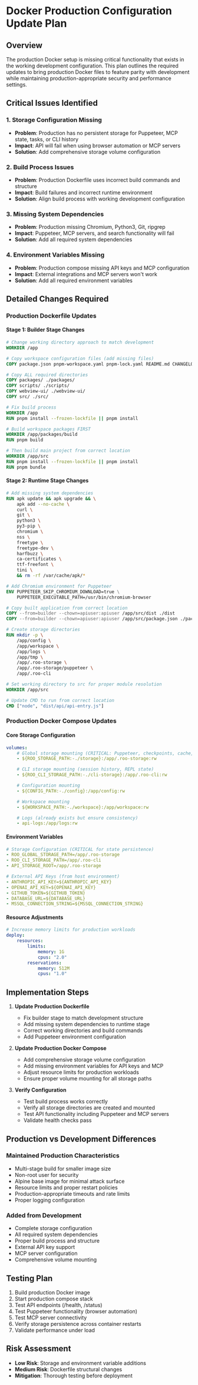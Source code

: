 # Docker Production Configuration Update Plan

## Overview

The production Docker setup is missing critical functionality that exists in the working development configuration. This plan outlines the required updates to bring production Docker files to feature parity with development while maintaining production-appropriate security and performance settings.

## Critical Issues Identified

### 1. Storage Configuration Missing

- **Problem**: Production has no persistent storage for Puppeteer, MCP state, tasks, or CLI history
- **Impact**: API will fail when using browser automation or MCP servers
- **Solution**: Add comprehensive storage volume configuration

### 2. Build Process Issues

- **Problem**: Production Dockerfile uses incorrect build commands and structure
- **Impact**: Build failures and incorrect runtime environment
- **Solution**: Align build process with working development configuration

### 3. Missing System Dependencies

- **Problem**: Production missing Chromium, Python3, Git, ripgrep
- **Impact**: Puppeteer, MCP servers, and search functionality will fail
- **Solution**: Add all required system dependencies

### 4. Environment Variables Missing

- **Problem**: Production compose missing API keys and MCP configuration
- **Impact**: External integrations and MCP servers won't work
- **Solution**: Add all required environment variables

## Detailed Changes Required

### Production Dockerfile Updates

#### Stage 1: Builder Stage Changes

```dockerfile
# Change working directory approach to match development
WORKDIR /app

# Copy workspace configuration files (add missing files)
COPY package.json pnpm-workspace.yaml pnpm-lock.yaml README.md CHANGELOG.md LICENSE ./

# Copy ALL required directories
COPY packages/ ./packages/
COPY scripts/ ./scripts/
COPY webview-ui/ ./webview-ui/
COPY src/ ./src/

# Fix build process
WORKDIR /app
RUN pnpm install --frozen-lockfile || pnpm install

# Build workspace packages FIRST
WORKDIR /app/packages/build
RUN pnpm build

# Then build main project from correct location
WORKDIR /app/src
RUN pnpm install --frozen-lockfile || pnpm install
RUN pnpm bundle
```

#### Stage 2: Runtime Stage Changes

```dockerfile
# Add missing system dependencies
RUN apk update && apk upgrade && \
    apk add --no-cache \
    curl \
    git \
    python3 \
    py3-pip \
    chromium \
    nss \
    freetype \
    freetype-dev \
    harfbuzz \
    ca-certificates \
    ttf-freefont \
    tini \
    && rm -rf /var/cache/apk/*

# Add Chromium environment for Puppeteer
ENV PUPPETEER_SKIP_CHROMIUM_DOWNLOAD=true \
    PUPPETEER_EXECUTABLE_PATH=/usr/bin/chromium-browser

# Copy built application from correct location
COPY --from=builder --chown=apiuser:apiuser /app/src/dist ./dist
COPY --from=builder --chown=apiuser:apiuser /app/src/package.json ./package.json

# Create storage directories
RUN mkdir -p \
    /app/config \
    /app/workspace \
    /app/logs \
    /app/tmp \
    /app/.roo-storage \
    /app/.roo-storage/puppeteer \
    /app/.roo-cli

# Set working directory to src for proper module resolution
WORKDIR /app/src

# Update CMD to run from correct location
CMD ["node", "dist/api/api-entry.js"]
```

### Production Docker Compose Updates

#### Core Storage Configuration

```yaml
volumes:
    # Global storage mounting (CRITICAL: Puppeteer, checkpoints, cache, MCP state)
    - ${ROO_STORAGE_PATH:-./storage}:/app/.roo-storage:rw

    # CLI storage mounting (session history, REPL state)
    - ${ROO_CLI_STORAGE_PATH:-./cli-storage}:/app/.roo-cli:rw

    # Configuration mounting
    - ${CONFIG_PATH:-./config}:/app/config:rw

    # Workspace mounting
    - ${WORKSPACE_PATH:-./workspace}:/app/workspace:rw

    # Logs (already exists but ensure consistency)
    - api-logs:/app/logs:rw
```

#### Environment Variables

```yaml
# Storage Configuration (CRITICAL for state persistence)
- ROO_GLOBAL_STORAGE_PATH=/app/.roo-storage
- ROO_CLI_STORAGE_PATH=/app/.roo-cli
- API_STORAGE_ROOT=/app/.roo-storage

# External API Keys (from host environment)
- ANTHROPIC_API_KEY=${ANTHROPIC_API_KEY}
- OPENAI_API_KEY=${OPENAI_API_KEY}
- GITHUB_TOKEN=${GITHUB_TOKEN}
- DATABASE_URL=${DATABASE_URL}
- MSSQL_CONNECTION_STRING=${MSSQL_CONNECTION_STRING}
```

#### Resource Adjustments

```yaml
# Increase memory limits for production workloads
deploy:
    resources:
        limits:
            memory: 1G
            cpus: "2.0"
        reservations:
            memory: 512M
            cpus: "1.0"
```

## Implementation Steps

1. **Update Production Dockerfile**

    - Fix builder stage to match development structure
    - Add missing system dependencies to runtime stage
    - Correct working directories and build commands
    - Add Puppeteer environment configuration

2. **Update Production Docker Compose**

    - Add comprehensive storage volume configuration
    - Add missing environment variables for API keys and MCP
    - Adjust resource limits for production workloads
    - Ensure proper volume mounting for all storage paths

3. **Verify Configuration**
    - Test build process works correctly
    - Verify all storage directories are created and mounted
    - Test API functionality including Puppeteer and MCP servers
    - Validate health checks pass

## Production vs Development Differences

### Maintained Production Characteristics

- Multi-stage build for smaller image size
- Non-root user for security
- Alpine base image for minimal attack surface
- Resource limits and proper restart policies
- Production-appropriate timeouts and rate limits
- Proper logging configuration

### Added from Development

- Complete storage configuration
- All required system dependencies
- Proper build process and structure
- External API key support
- MCP server configuration
- Comprehensive volume mounting

## Testing Plan

1. Build production Docker image
2. Start production compose stack
3. Test API endpoints (/health, /status)
4. Test Puppeteer functionality (browser automation)
5. Test MCP server connectivity
6. Verify storage persistence across container restarts
7. Validate performance under load

## Risk Assessment

- **Low Risk**: Storage and environment variable additions
- **Medium Risk**: Dockerfile structural changes
- **Mitigation**: Thorough testing before deployment
